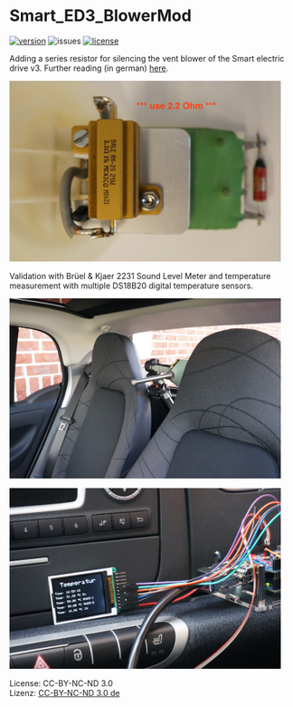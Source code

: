 # Smart_ED3_BlowerMod
[![version](https://img.shields.io/badge/version-v1.0-blue.svg)](https://github.com/MyLab-odyssey/Smart_ED3_BlowerMod/archive/master.zip)
![issues](https://img.shields.io/badge/issues-zero-brightgreen.svg)
[![license](https://img.shields.io/badge/license-CC_BY_NC_ND_3.0-blue.svg)](https://raw.githubusercontent.com/MyLab-odyssey/Smart_ED3_BlowerMod/master/LICENSE.txt)

Adding a series resistor for silencing the vent blower of the Smart electric drive v3.
Further reading (in german) [here](http://www.goingelectric.de/forum/smart-fortwo-electric-drive-allgemeines/das-monster-lueftung-zaehmen-t9312-50.html).

<p align="left">
<img  src="https://github.com/MyLab-odyssey/Smart_ED3_BlowerMod/raw/master/Setup/Series_Resistor_Mod_1.JPG" width="480"/>
<p/>

Validation with Brüel & Kjaer 2231 Sound Level Meter and temperature measurement with multiple DS18B20 digital temperature sensors.

<p align="left">
<img  src="https://github.com/MyLab-odyssey/Smart_ED3_BlowerMod/raw/master/Setup/Audio_Level_Meas_1.JPG" width="480"/>
<p/>
<p align="left">
<img  src="https://github.com/MyLab-odyssey/Smart_ED3_BlowerMod/raw/master/Setup/Temp_Meas_2.JPG" width="480"/>
<p/>

License: CC-BY-NC-ND 3.0  
Lizenz: [CC-BY-NC-ND 3.0 de](https://creativecommons.org/licenses/by-nc-nd/3.0/de/)
